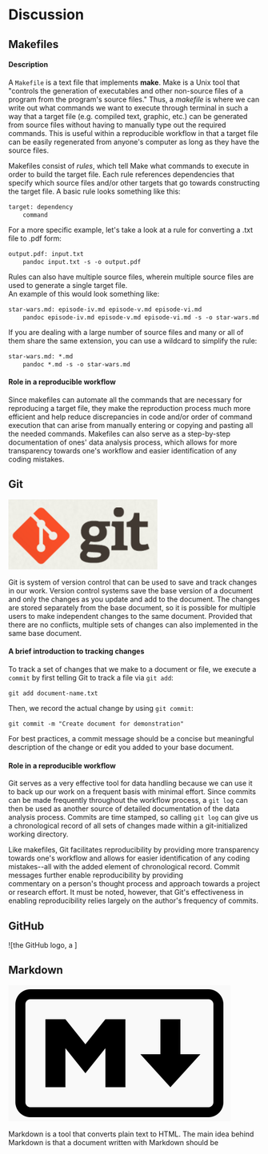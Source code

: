 # Discussion

## Makefiles
#### Description
A `Makefile` is a text file that implements **make**. Make is a Unix tool that "controls the 
generation of executables and other non-source files of a program from the program's source
files." Thus, a _makefile_ is where we can write out what commands we want to execute through
terminal in such a way that a target file (e.g. compiled text, graphic, etc.) can be generated
from source files without having to manually type out the required commands. This is useful
within a reproducible workflow in that a target file can be easily regenerated from anyone's
computer as long as they have the source files.  

Makefiles consist of _rules_, which tell Make what commands to execute in order to build 
the target file. Each rule references dependencies that specify which source files and/or
other targets that go towards constructing the target file. 
A basic rule looks something like this:
```
target: dependency
	command
```  

For a more specific example, let's take a look at a rule for converting a .txt file to
.pdf form:  
```
output.pdf: input.txt
	pandoc input.txt -s -o output.pdf
```  
  
Rules can also have multiple source files, wherein multiple source files are used to 
generate a single target file.  
An example of this would look something like:  
```
star-wars.md: episode-iv.md episode-v.md episode-vi.md
	pandoc episode-iv.md episode-v.md episode-vi.md -s -o star-wars.md
```  
If you are dealing with a large number of source files and many or all of them share the 
same extension, you can use a wildcard to simplify the rule:  
```
star-wars.md: *.md
	pandoc *.md -s -o star-wars.md
```  
  
  
#### Role in a reproducible workflow
Since makefiles can automate all the commands that are necessary for reproducing a target 
file, they make the reproduction process much more efficient and help reduce discrepancies 
in code and/or order of command execution that can arise from manually entering or 
copying and pasting all the needed commands. Makefiles can also serve as a step-by-step 
documentation of ones' data analysis process, which allows for more transparency towards 
one's workflow and easier identification of any coding mistakes. 



## Git
![the git logo, a red rhombus with white nodules in the center](../../images/git-logo.png)  

Git is system of version control that can be used to save and track changes in our work. 
Version control systems save the base version of a document and only the changes as you
update and add to the document. The changes are stored separately from the base document, 
so it is possible for multiple users to make independent changes to the same document.
Provided that there are no conflicts, multiple sets of changes can also implemented in the 
same base document. 

#### A brief introduction to tracking changes
To track a set of changes that we make to a document or file, we execute a `commit` by first
telling Git to track a file via `git add`:
```
git add document-name.txt
```  
Then, we record the actual change by using `git commit`:
```
git commit -m "Create document for demonstration"
```  
For best practices, a commit message should be a concise but meaningful description of the 
change or edit you added to your base document.  
  
#### Role in a reproducible workflow
Git serves as a very effective tool for data handling because we can use it to back up our 
work on a frequent basis with minimal effort. Since commits can be made frequently 
throughout the workflow process, a `git log` can then be used as another source of detailed 
documentation of the data analysis process. Commits are time stamped, so calling `git log` 
can give us a chronological record of all sets of changes made within a git-initialized 
working directory. 
  
Like makefiles, Git facilitates reproducibility by providing more transparency towards one's 
workflow and allows for easier identification of any coding mistakes--all with the added 
element of chronological record. Commit messages further enable reproducibility by providing  
commentary on a person's thought process and approach towards a project or research effort. 
It must be noted, however, that Git's effectiveness in enabling reproducibility relies 
largely on the author's frequency of commits.  
  
## GitHub
![the GitHub logo, a ]

## Markdown
![the Markdown logo, a black capital M](../../images/markdown-logo.png)  
  
Markdown is a tool that converts plain text to HTML. The main idea behind Markdown is that 
a document written with Markdown should be 